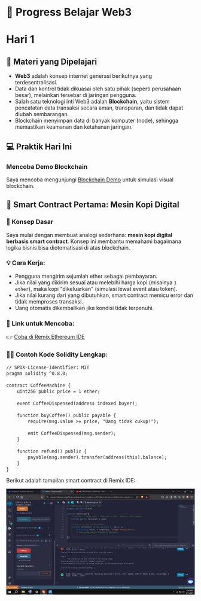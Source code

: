 

# 📘 Progress Belajar Web3

 # Hari 1

## 🧠 Materi yang Dipelajari

- **Web3** adalah konsep internet generasi berikutnya yang terdesentralisasi.
- Data dan kontrol tidak dikuasai oleh satu pihak (seperti perusahaan besar), melainkan tersebar di jaringan pengguna.
- Salah satu teknologi inti Web3 adalah **Blockchain**, yaitu sistem pencatatan data transaksi secara aman, transparan, dan tidak dapat diubah sembarangan.
- Blockchain menyimpan data di banyak komputer (node), sehingga memastikan keamanan dan ketahanan jaringan.

## 💻 Praktik Hari Ini

### Mencoba Demo Blockchain
Saya mencoba mengunjungi [Blockchain Demo](https://blockchaindemo.io/) untuk simulasi visual blockchain.

## 📜 Smart Contract Pertama: Mesin Kopi Digital

### 🧩 Konsep Dasar

Saya mulai dengan membuat analogi sederhana: **mesin kopi digital berbasis smart contract**. Konsep ini membantu memahami bagaimana logika bisnis bisa diotomatisasi di atas blockchain.

### 💡 Cara Kerja:
- Pengguna mengirim sejumlah ether sebagai pembayaran.
- Jika nilai yang dikirim sesuai atau melebihi harga kopi (misalnya `1 ether`), maka kopi "dikeluarkan" (simulasi lewat event atau token).
- Jika nilai kurang dari yang dibutuhkan, smart contract memicu error dan tidak memproses transaksi.
- Uang otomatis dikembalikan jika kondisi tidak terpenuhi.



### 🔗 Link untuk Mencoba:
👉 [Coba di Remix Ethereum IDE](https://remix.ethereum.org/)

### 🧑‍💻 Contoh Kode Solidity Lengkap:

```
// SPDX-License-Identifier: MIT
pragma solidity ^0.8.0;

contract CoffeeMachine {
    uint256 public price = 1 ether;

    event CoffeeDispensed(address indexed buyer);

    function buyCoffee() public payable {
        require(msg.value >= price, "Uang tidak cukup!");

        emit CoffeeDispensed(msg.sender);
    }

    function refund() public {
        payable(msg.sender).transfer(address(this).balance);
    }
}
```

Berikut adalah tampilan smart contract di Remix IDE:

![Smart Contract Mesin Kopi](day1/coffee-contract.png)